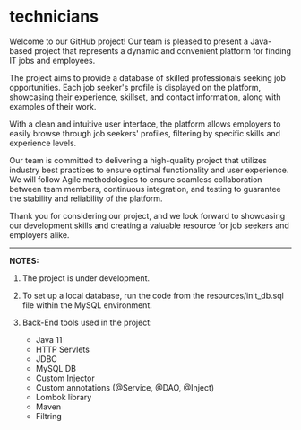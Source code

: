 # technicians
Welcome to our GitHub project! Our team is pleased to present a Java-based project that represents a dynamic and convenient platform for finding IT jobs and employees.

The project aims to provide a database of skilled professionals seeking job opportunities. Each job seeker's profile is displayed on the platform, showcasing their experience, skillset, and contact information, along with examples of their work.

With a clean and intuitive user interface, the platform allows employers to easily browse through job seekers' profiles, filtering by specific skills and experience levels.

Our team is committed to delivering a high-quality project that utilizes industry best practices to ensure optimal functionality and user experience. We will follow Agile methodologies to ensure seamless collaboration between team members, continuous integration, and testing to guarantee the stability and reliability of the platform.

Thank you for considering our project, and we look forward to showcasing our development skills and creating a valuable resource for job seekers and employers alike.

_____________________________________________________________________
**NOTES:**
1. The project is under development.

2. To set up a local database, run the code from the resources/init_db.sql file within the MySQL environment.

3. Back-End tools used in the project:
   * Java 11
   * HTTP Servlets
   * JDBC
   * MySQL DB
   * Custom Injector
   * Custom annotations (@Service, @DAO, @Inject)
   * Lombok library
   * Maven
   * Filtring
